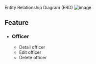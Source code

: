 Entity Relationship Diagram (ERD)
![image](https://github.com/dipaferdian/officer-web-application/assets/8612273/51a43f1b-d575-4957-9611-0c62cae38321)

## Feature
- ### Officer
  * Detail officer
  * Edit officer
  * Delete officer
